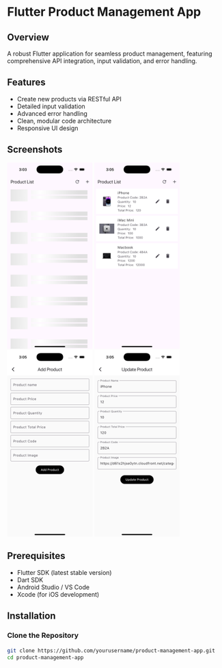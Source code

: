 # Flutter Product Management App

## Overview
A robust Flutter application for seamless product management, featuring comprehensive API integration, input validation, and error handling.

## Features
- Create new products via RESTful API
- Detailed input validation
- Advanced error handling
- Clean, modular code architecture
- Responsive UI design

## Screenshots
<img src="/screenshot/shot01.png" alt="App Screenshot" width="200"> <img src="/screenshot/shot02.png" alt="App Screenshot" width="200">
<img src="/screenshot/shot03.png" alt="App Screenshot" width="200"> <img src="/screenshot/shot04.png" alt="App Screenshot" width="200">


## Prerequisites
- Flutter SDK (latest stable version)
- Dart SDK
- Android Studio / VS Code
- Xcode (for iOS development)

## Installation

### Clone the Repository
```bash
git clone https://github.com/yourusername/product-management-app.git
cd product-management-app